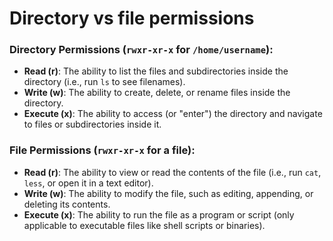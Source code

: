 # Directory vs file permissions

### Directory Permissions (`rwxr-xr-x` for `/home/username`):
- **Read (r)**: The ability to list the files and subdirectories inside the directory (i.e., run `ls` to see filenames).
- **Write (w)**: The ability to create, delete, or rename files inside the directory.
- **Execute (x)**: The ability to access (or "enter") the directory and navigate to files or subdirectories inside it.

### File Permissions (`rwxr-xr-x` for a file):
- **Read (r)**: The ability to view or read the contents of the file (i.e., run `cat`, `less`, or open it in a text editor).
- **Write (w)**: The ability to modify the file, such as editing, appending, or deleting its contents.
- **Execute (x)**: The ability to run the file as a program or script (only applicable to executable files like shell scripts or binaries). 
